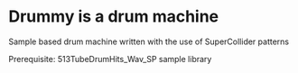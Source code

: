 # Drummy is a drum machine

Sample based drum machine written with the use of SuperCollider patterns

Prerequisite: 513TubeDrumHits_Wav_SP sample library
